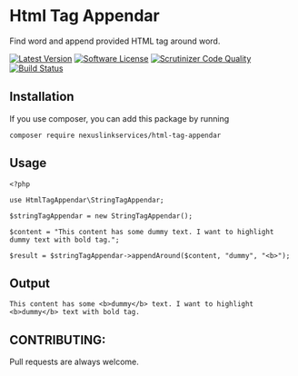# Html Tag Appendar
Find word and append provided HTML tag around word.

[![Latest Version](https://img.shields.io/packagist/v/nexuslinkservices/html-tag-appendar.svg?style=flat-square)](https://packagist.org/packages/nexuslinkservices/html-tag-appendar)
[![Software License](http://img.shields.io/badge/license-MIT-brightgreen.svg?style=flat-square)](LICENSE)
[![Scrutinizer Code Quality](https://scrutinizer-ci.com/g/nexuslinkservices/html-tag-appendar/badges/quality-score.png?b=master)](https://scrutinizer-ci.com/g/nexuslinkservices/html-tag-appendar/?branch=master)
[![Build Status](https://scrutinizer-ci.com/g/nexuslinkservices/html-tag-appendar/badges/build.png?b=master)](https://scrutinizer-ci.com/g/nexuslinkservices/html-tag-appendar/build-status/master)

## Installation

If you use composer, you can add this package by running 

````
composer require nexuslinkservices/html-tag-appendar
````

## Usage

```
<?php

use HtmlTagAppendar\StringTagAppendar;

$stringTagAppendar = new StringTagAppendar();
        
$content = "This content has some dummy text. I want to highlight dummy text with bold tag.";        

$result = $stringTagAppendar->appendAround($content, "dummy", "<b>");
```

## Output

```
This content has some <b>dummy</b> text. I want to highlight <b>dummy</b> text with bold tag.
```

## CONTRIBUTING:

Pull requests are always welcome.